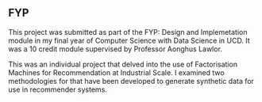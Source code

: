 ## FYP
This project was submitted as part of the FYP: Design and Implemetation module in my final year of Computer Science with Data Science in UCD. It was a 10 credit module supervised by Professor Aonghus Lawlor.

This was an individual project that delved into the use of Factorisation Machines for Recommendation at Industrial Scale.
I examined two methodologies for that have been developed to generate synthetic data for use in recommender systems.
